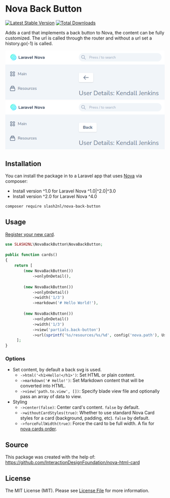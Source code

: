 # Nova Back Button

[![Latest Stable Version](https://poser.pugx.org/slash2nl/nova-back-button/v/stable)](https://packagist.org/packages/slash2nl/nova-back-button)
[![Total Downloads](https://poser.pugx.org/slash2nl/nova-back-button/downloads)](https://packagist.org/packages/slash2nl/nova-back-button)

Adds a card that implements a back button to Nova, the content can be fully customized. The url is called through the router and without a url set a history.go(-1) is called.

![image](https://github.com/slash2nl/nova-back-button/blob/master/.github/example-a.png)
![image](https://github.com/slash2nl/nova-back-button/blob/master/.github/example-b.png)

## Installation

You can install the package in to a Laravel app that uses [Nova](https://nova.laravel.com) via composer:

- Install version ^1.0 for Laravel Nova ^1.0|^2.0|^3.0
- Install version ^2.0 for Laravel Nova ^4.0

```bash
composer require slash2nl/nova-back-button
```

## Usage

[Register your new card](https://nova.laravel.com/docs/4.0/customization/cards.html#registering-cards).

```php
use SLASH2NL\NovaBackButton\NovaBackButton;

public function cards()
{
    return [ 
        (new NovaBackButton())
            ->onlyOnDetail(),
        
        (new NovaBackButton())
            ->onlyOnDetail()
            ->width('1/3')
            ->markdown('# Hello World!'),

        (new NovaBackButton())
            ->onlyOnDetail()
            ->width('1/3')
            ->view('partials.back-button')
            ->url(sprintf('%s/resources/%s/%d', config('nova.path'), User::uriKey(), \App\Models\User::first()->id)),
     ];
}
```

### Options
 - Set content, by default a back svg is used.
     - `->html('<h1>Hello!</h1>')`: Set HTML or plain content.
     - `->markdown('# Hello!')`: Set Markdown content that will be converted into HTML.
     - `->view('path.to.view', [])`: Specify blade view file and optionally pass an array of data to view.
 - Styling
    - `->center(false)`: Center card's content. `false` by default. 
    - `->withoutCardStyles(true)`: Whether to use standard Nova Card styles for a card (background, padding, etc). `false` by default.
    - `->forceFullWidth(true)`: Force the card to be full width. A fix for [nova cards order](https://github.com/laravel/nova-issues/issues/1895). 

## Source

This package was created with the help of: https://github.com/InteractionDesignFoundation/nova-html-card

## License

The MIT License (MIT). Please see [License File](LICENSE) for more information.
